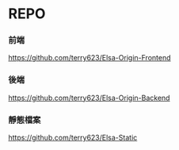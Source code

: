 # REPO

### 前端
https://github.com/terry623/Elsa-Origin-Frontend

### 後端
https://github.com/terry623/Elsa-Origin-Backend

### 靜態檔案

https://github.com/terry623/Elsa-Static